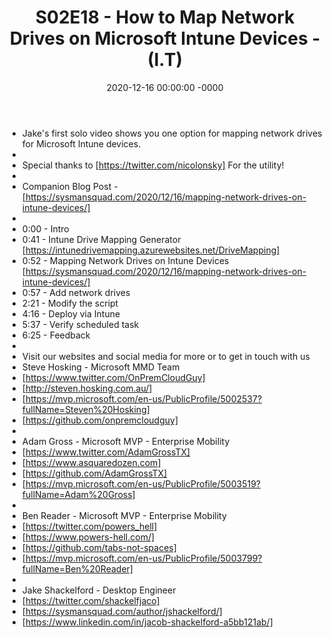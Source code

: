 ﻿---
layout: post
title: "S02E18 - How to Map Network Drives on Microsoft Intune Devices - (I.T)"
date: 2020-12-16 00:00:00 -0000
categories:
---

 * Jake's first solo video shows you one option for mapping network drives for Microsoft Intune devices.
 * 
 * Special thanks to [https://twitter.com/nicolonsky] For the utility! 
 * 
 * Companion Blog Post - [https://sysmansquad.com/2020/12/16/mapping-network-drives-on-intune-devices/]
 * 
 * 0:00 - Intro
 * 0:41 - Intune Drive Mapping Generator
           [https://intunedrivemapping.azurewebsites.net/DriveMapping]
 * 0:52 - Mapping Network Drives on Intune Devices
           [https://sysmansquad.com/2020/12/16/mapping-network-drives-on-intune-devices/]
 * 0:57 - Add network drives
 * 2:21 - Modify the script
 * 4:16 - Deploy via Intune
 * 5:37 - Verify scheduled task
 * 6:25 - Feedback
 * 
 * Visit our websites and social media for more or to get in touch with us
 * Steve Hosking - Microsoft MMD Team
 * [https://www.twitter.com/OnPremCloudGuy]
 * [http://steven.hosking.com.au/]
 * [https://mvp.microsoft.com/en-us/PublicProfile/5002537?fullName=Steven%20Hosking]
 * [https://github.com/onpremcloudguy]
 * 
 * Adam Gross - Microsoft MVP - Enterprise Mobility
 * [https://www.twitter.com/AdamGrossTX]
 * [https://www.asquaredozen.com]
 * [https://github.com/AdamGrossTX]
 * [https://mvp.microsoft.com/en-us/PublicProfile/5003519?fullName=Adam%20Gross]
 * 
 * Ben Reader - Microsoft MVP - Enterprise Mobility
 * [https://twitter.com/powers_hell]
 * [https://www.powers-hell.com/]
 * [https://github.com/tabs-not-spaces]
 * [https://mvp.microsoft.com/en-us/PublicProfile/5003799?fullName=Ben%20Reader]
 * 
 * Jake Shackelford - Desktop Engineer
 * [https://twitter.com/shackelfjaco]
 * [https://sysmansquad.com/author/jshackelford/]
 * [https://www.linkedin.com/in/jacob-shackelford-a5bb121ab/]
